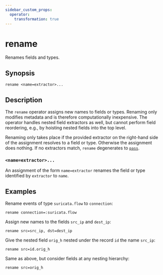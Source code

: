 ```yaml
---
sidebar_custom_props:
  operator:
    transformation: true
---
```


# rename

Renames fields and types.

## Synopsis

```
rename <name=extractor>...
```

## Description

The `rename` operator assigns new names to fields or types. Renaming only
modifies metadata and is therefore computationally inexpensive. The operator
handles nested field extractors as well, but cannot perform field reordering,
e.g., by hoisting nested fields into the top level.

Renaming only takes place if the provided extractor on the right-hand side of
the assignment resolves to a field or type. Otherwise the assignment does
nothing. If no extractors match, `rename` degenerates to [`pass`](pass.md).

### `<name=extractor>...`

An assignment of the form `name=extractor` renames the field or type identified
by `extractor` to `name`.

## Examples

Rename events of type `suricata.flow` to `connection`:

```
rename connection=:suricata.flow
```

Assign new names to the fields `src_ip` and `dest_ip`:

```
rename src=src_ip, dst=dest_ip
```

Give the nested field `orig_h` nested under the record `id` the name `src_ip`:

```
rename src=id.orig_h
```

Same as above, but consider fields at any nesting hierarchy:

```
rename src=orig_h
```
